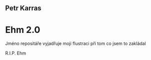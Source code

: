 ## Petr Karras
# Ehm 2.0
Jméno repositáře vyjadřuje moji flustraci při tom co jsem to zakládal

R.I.P. Ehm
